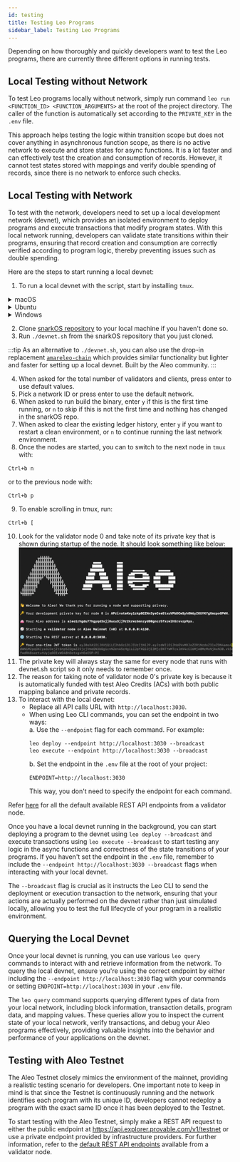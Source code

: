 ```yaml
---
id: testing
title: Testing Leo Programs
sidebar_label: Testing Leo Programs
---
```

Depending on how thoroughly and quickly developers want to test the Leo programs, there are currently three different options in running tests.  

## Local Testing without Network
To test Leo programs locally without network, simply run command `leo run <FUNCTION_ID> <FUNCTION_ARGUMENTS>` at the root of the project directory. The caller of the function is automatically set according to the `PRIVATE_KEY` in the `.env` file.  

This approach helps testing the logic within transition scope but does not cover anything in asynchronous function scope, as there is no active network to execute and store states for async functions. It is a lot faster and can effectively test the creation and consumption of records. However, it cannot test states stored with mappings and verify double spending of records, since there is no network to enforce such checks.  

## Local Testing with Network
To test with the network, developers need to set up a local development network (devnet), which provides an isolated environment to deploy programs and execute transactions that modify program states. With this local network running, developers can validate state transitions within their programs, ensuring that record creation and consumption are correctly verified according to program logic, thereby preventing issues such as double spending.  

Here are the steps to start running a local devnet:
1. To run a local devnet with the script, start by installing `tmux`.

<details>
<summary>macOS</summary>

To install `tmux` on macOS, you can use the `Homebrew` package manager.
If you haven't installed `Homebrew` yet, you can find instructions at [their website](https://brew.sh/).
```bash
# Once Homebrew is installed, run:
brew install tmux
```
</details>

<details>
<summary>Ubuntu</summary>

On Ubuntu and other Debian-based systems, you can use the `apt` package manager:
```bash
sudo apt update
sudo apt install tmux
```

</details>

<details>
<summary>Windows</summary>

There are a couple of ways to use `tmux` on Windows:

#### Using Windows Subsystem for Linux (WSL)

1. First, install [Windows Subsystem for Linux](https://docs.microsoft.com/en-us/windows/wsl/install).
2. Once WSL is set up and you have a Linux distribution installed (e.g., Ubuntu), open your WSL terminal and install `tmux` as you would on a native Linux system:
```bash
sudo apt update
sudo apt install tmux
```

</details>

2. Clone [snarkOS repository](https://github.com/AleoNet/snarkOS) to your local machine if you haven't done so.  
3. Run `./devnet.sh` from the snarkOS repository that you just cloned.  

<!-- markdown-link-check-disable -->
:::tip
As an alternative to `./devnet.sh`, you can also use the drop-in replacement [`amareleo-chain`](https://github.com/kaxxa123/amareleo-chain/blob/main/docs/00_introduction.md) which provides similar functionality but lighter and faster for setting up a local devnet. Built by the Aleo community.
:::
<!-- markdown-link-check-enable -->

4. When asked for the total number of validators and clients, press enter to use default values.  
5. Pick a network ID or press enter to use the default network.  
6. When asked to run build the binary, enter `y` if this is the first time running, or `n` to skip if this is not the first time and nothing has changed in the snarkOS repo.  
7. When asked to clear the existing ledger history, enter `y` if you want to restart a clean environment, or `n` to continue running the last network environment.  
8. Once the nodes are started, you can to switch to the next node in `tmux` with:
```
Ctrl+b n
```
or to the previous node with:
```
Ctrl+b p
```

9. To enable scrolling in tmux, run:  
```
Ctrl+b [
```  
10. Look for the validator node 0 and take note of its private key that is shown during startup of the node. It should look something like below:
![TestnetValidator](./images/devnet_validator_zero.png)
11. The private key will always stay the same for every node that runs with devnet.sh script so it only needs to remember once.  
12. The reason for taking note of validator node 0's private key is because it is automatically funded with test Aleo Credits (ACs) with both public mapping balance and private records.  
13. To interact with the local devnet:
    - Replace all API calls URL with `http://localhost:3030`.
    - When using Leo CLI commands, you can set the endpoint in two ways:  
      a. Use the `--endpoint` flag for each command. For example:
         ```
         leo deploy --endpoint http://localhost:3030 --broadcast
         leo execute --endpoint http://localhost:3030 --broadcast
         ```
      b. Set the endpoint in the `.env` file at the root of your project:
         ```
         ENDPOINT=http://localhost:3030
         ```
         This way, you don't need to specify the endpoint for each command.

Refer [here](../../references/apis/01_latest_height.md) for all the default available REST API endpoints from a validator node.  

Once you have a local devnet running in the background, you can start deploying a program to the devnet using `leo deploy --broadcast` and execute transactions using `leo execute --broadcast` to start testing any logic in the async functions and correctness of the state transitions of your programs. If you haven't set the endpoint in the `.env` file, remember to include the `--endpoint http://localhost:3030 --broadcast` flags when interacting with your local devnet.  

The `--broadcast` flag is crucial as it instructs the Leo CLI to send the deployment or execution transaction to the network, ensuring that your actions are actually performed on the devnet rather than just simulated locally, allowing you to test the full lifecycle of your program in a realistic environment.

## Querying the Local Devnet

Once your local devnet is running, you can use various `leo query` commands to interact with and retrieve information from the network. To query the local devnet, ensure you're using the correct endpoint by either including the `--endpoint http://localhost:3030` flag with your commands or setting `ENDPOINT=http://localhost:3030` in your `.env` file.  

The `leo query` command supports querying different types of data from your local network, including block information, transaction details, program data, and mapping values. These queries allow you to inspect the current state of your local network, verify transactions, and debug your Aleo programs effectively, providing valuable insights into the behavior and performance of your applications on the devnet.

## Testing with Aleo Testnet
The Aleo Testnet closely mimics the environment of the mainnet, providing a realistic testing scenario for developers. One important note to keep in mind is that since the Testnet is continuously running and the network identifies each program with its unique ID, developers cannot redeploy a program with the exact same ID once it has been deployed to the Testnet.  

<!-- markdown-link-check-disable -->
To start testing with the Aleo Testnet, simply make a REST API request to either the public endpoint at https://api.explorer.provable.com/v1/testnet or use a private endpoint provided by infrastructure providers. For further information, refer to the [default REST API endpoints](../../references/apis/01_latest_height.md) available from a validator node.
<!-- markdown-link-check-enable -->
